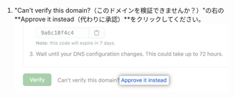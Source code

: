 1. "Can't verify this domain?（このドメインを検証できませんか？）"の右の**Approve it instead（代わりに承認）**をクリックしてください。 ![ドメインを検証する際の"代わりに承認"のテキスト](/assets/images/help/organizations/domains-approve-it-instead.png)
